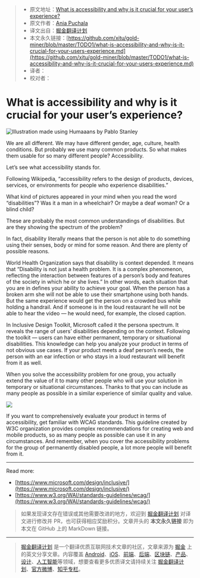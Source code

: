 > * 原文地址：[What is accessibility and why is it crucial for your user’s experience?](https://medium.com/ux-in-plain-english/what-is-accessibility-and-why-is-it-crucial-for-your-users-experience-2079e9829076)
> * 原文作者：[Ania Puchala](https://medium.com/@itsaniahere)
> * 译文出自：[掘金翻译计划](https://github.com/xitu/gold-miner)
> * 本文永久链接：[https://github.com/xitu/gold-miner/blob/master/TODO1/what-is-accessibility-and-why-is-it-crucial-for-your-users-experience.md](https://github.com/xitu/gold-miner/blob/master/TODO1/what-is-accessibility-and-why-is-it-crucial-for-your-users-experience.md)
> * 译者：
> * 校对者：

# What is accessibility and why is it crucial for your user’s experience?

![Illustration made using Humaaans by Pablo Stanley](https://cdn-images-1.medium.com/max/3000/1*qYEhqdw3LaYgol-wrjrjDg.png)

We are all different. We may have different gender, age, culture, health conditions. But probably we use many common products. So what makes them usable for so many different people? Accessibility.

Let’s see what accessibility stands for. 

Following Wikipedia, “accessibility refers to the design of products, devices, services, or environments for people who experience disabilities.” 

What kind of pictures appeared in your mind when you read the word “disabilities”? Was it a man in a wheelchair? Or maybe a deaf woman? Or a blind child?

These are probably the most common understandings of disabilities. But are they showing the spectrum of the problem?

In fact, disability literally means that the person is not able to do something using their senses, body or mind for some reason. And there are plenty of possible reasons.

World Health Organization says that disability is context depended. It means that “Disability is not just a health problem. It is a complex phenomenon, reflecting the interaction between features of a person’s body and features of the society in which he or she lives.” In other words, each situation that you are in defines your ability to achieve your goal. When the person has a broken arm she will not be able to use their smartphone using both hands. But the same experience would get the person on a crowded bus while holding a handrail. And if someone is in the loud restaurant he will not be able to hear the video — he would need, for example, the closed caption.

In Inclusive Design Toolkit, Microsoft called it the persona spectrum. It reveals the range of users’ disabilities depending on the context. Following the toolkit — users can have either permanent, temporary or situational disabilities. This knowledge can help you analyze your product in terms of not obvious use cases. If your product meets a deaf person’s needs, the person with an ear infection or who stays in a loud restaurant will benefit from it as well.

When you solve the accessibility problem for one group, you actually extend the value of it to many other people who will use your solution in temporary or situational circumstances. Thanks to that you can include as many people as possible in a similar experience of similar quality and value.

![](https://cdn-images-1.medium.com/max/2000/1*c54uroDrwHzhtVj6CE-3cg.png)

If you want to comprehensively evaluate your product in terms of accessibility, get familiar with WCAG standards. This guideline created by W3C organization provides complex recommendations for creating web and mobile products, so as many people as possible can use it in any circumstances. And remember, when you cover the accessibility problems for the group of permanently disabled people, a lot more people will benefit from it.

---

Read more:

- [https://www.microsoft.com/design/inclusive/](https://www.microsoft.com/design/inclusive/)
- [https://www.w3.org/WAI/standards-guidelines/wcag/](https://www.w3.org/WAI/standards-guidelines/wcag/)

> 如果发现译文存在错误或其他需要改进的地方，欢迎到 [掘金翻译计划](https://github.com/xitu/gold-miner) 对译文进行修改并 PR，也可获得相应奖励积分。文章开头的 **本文永久链接** 即为本文在 GitHub 上的 MarkDown 链接。

---

> [掘金翻译计划](https://github.com/xitu/gold-miner) 是一个翻译优质互联网技术文章的社区，文章来源为 [掘金](https://juejin.im) 上的英文分享文章。内容覆盖 [Android](https://github.com/xitu/gold-miner#android)、[iOS](https://github.com/xitu/gold-miner#ios)、[前端](https://github.com/xitu/gold-miner#前端)、[后端](https://github.com/xitu/gold-miner#后端)、[区块链](https://github.com/xitu/gold-miner#区块链)、[产品](https://github.com/xitu/gold-miner#产品)、[设计](https://github.com/xitu/gold-miner#设计)、[人工智能](https://github.com/xitu/gold-miner#人工智能)等领域，想要查看更多优质译文请持续关注 [掘金翻译计划](https://github.com/xitu/gold-miner)、[官方微博](http://weibo.com/juejinfanyi)、[知乎专栏](https://zhuanlan.zhihu.com/juejinfanyi)。
